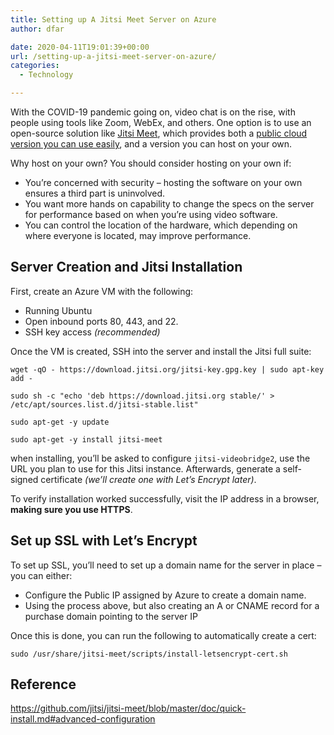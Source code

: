 ```yaml
---
title: Setting up A Jitsi Meet Server on Azure
author: dfar

date: 2020-04-11T19:01:39+00:00
url: /setting-up-a-jitsi-meet-server-on-azure/
categories:
  - Technology

---
```

With the COVID-19 pandemic going on, video chat is on the rise, with people using tools like Zoom, WebEx, and others. One option is to use an open-source solution like [Jitsi Meet][1], which provides both a [public cloud version you can use easily][1], and a version you can host on your own.

Why host on your own? You should consider hosting on your own if:

  * You&#8217;re concerned with security &#8211; hosting the software on your own ensures a third part is uninvolved.
  * You want more hands on capability to change the specs on the server for performance based on when you&#8217;re using video software.
  * You can control the location of the hardware, which depending on where everyone is located, may improve performance.

## Server Creation and Jitsi Installation

First, create an Azure VM with the following:

  * Running Ubuntu
  * Open inbound ports 80, 443, and 22.
  * SSH key access _(recommended)_

Once the VM is created, SSH into the server and install the Jitsi full suite:

<pre class="wp-block-code"><code>wget -qO - https://download.jitsi.org/jitsi-key.gpg.key | sudo apt-key add -

sudo sh -c "echo 'deb https://download.jitsi.org stable/' > /etc/apt/sources.list.d/jitsi-stable.list"

sudo apt-get -y update

sudo apt-get -y install jitsi-meet</code></pre>

when installing, you&#8217;ll be asked to configure `jitsi-videobridge2`, use the URL you plan to use for this Jitsi instance. Afterwards, generate a self-signed certificate _(we&#8217;ll create one with Let&#8217;s Encrypt later)_.

To verify installation worked successfully, visit the IP address in a browser, **making sure you use HTTPS**.

## Set up SSL with Let&#8217;s Encrypt

To set up SSL, you&#8217;ll need to set up a domain name for the server in place &#8211; you can either:

  * Configure the Public IP assigned by Azure to create a domain name.
  * Using the process above, but also creating an A or CNAME record for a purchase domain pointing to the server IP

Once this is done, you can run the following to automatically create a cert:

<pre class="wp-block-code"><code>sudo /usr/share/jitsi-meet/scripts/install-letsencrypt-cert.sh</code></pre>

## Reference

<https://github.com/jitsi/jitsi-meet/blob/master/doc/quick-install.md#advanced-configuration>

 [1]: https://jitsi.org/jitsi-meet/